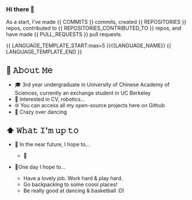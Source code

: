 ### Hi there 👋

<!--
**Cassie-Lim/cassie-lim** is a ✨ _special_ ✨ repository because its `README.md` (this file) appears on your GitHub profile.

Here are some ideas to get you started:

- 🔭 I’m currently working on ...
- 🌱 I’m currently learning ...
- 👯 I’m looking to collaborate on ...
- 🤔 I’m looking for help with ...
- 💬 Ask me about ...
- 📫 How to reach me: ...
- 😄 Pronouns: ...
- ⚡ Fun fact: ...
-->

As a start, I've made {{ COMMITS }} commits, created {{ REPOSITORIES }} repos, contributed to {{ REPOSITORIES_CONTRIBUTED_TO }} repos, and have made {{ PULL_REQUESTS }} pull requests.

{{ LANGUAGE_TEMPLATE_START:max=5 }}{{LANGUAGE_NAME}} {{ LANGUAGE_TEMPLATE_END }}

## :book: 𝙰𝚋𝚘𝚞𝚝 𝙼𝚎
- 🎓 3rd year undergraduate in University of Chinese Academy of Sciences, currently an exchange student in UC Berkeley
- :cherry_blossom: Interested in CV, robotics...
- 🌐 You can access all my open-source projects here on Github
- :dancer: Crazy over dancing

## ⬆ 𝚆𝚑𝚊𝚝 𝙸'𝚖 𝚞𝚙 𝚝𝚘
- 🎯 In the near future, I hope to...
  - 🤔

- 🤞One day I hope to...
  - Have a lovely job. Work hard & play hard.
  - Go backpacking to some coool places!
  - Be really good at dancing & basketball :D!


